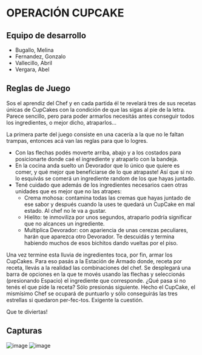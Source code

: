 # OPERACIÓN CUPCAKE

## Equipo de desarrollo

- Bugallo, Melina 
- Fernandez, Gonzalo
- Vallecillo, Abril
- Vergara, Abel


## Reglas de Juego

Sos el aprendiz del Chef y en cada partida él te revelará tres de sus recetas únicas de CupCakes con la condición de que las sigas al pie de la letra. Parece sencillo, pero para poder armarlos necesitás antes conseguir todos los ingredientes, o mejor dicho, atraparlos...

La primera parte del juego consiste en una cacería a la que no le faltan trampas, entonces acá van las reglas para que lo logres.
  - Con las flechas podés moverte arriba, abajo y a los costados para posicionarte donde caé el ingrediente y atraparlo con la bandeja.
  - En la cocina anda suelto un Devorador que lo único que quiere es comer, y qué mejor que beneficiarse de lo que atrapaste! Así que si no lo esquivás se comerá un ingrediente random de los que hayas juntado.
  - Tené cuidado que además de los ingredientes necesarios caen otras unidades que es mejor que no las atrapes:
     - Crema mohosa: contamina todas las cremas que hayas juntado de ese sabor y después cuando la uses te quedará un CupCake en mal estado. Al chef no le va a gustar.
     - Hielito: te inmoviliza por unos segundos, atraparlo podría significar que no alcances un ingrediente.
     - Multiplica Devorador: con apariencia de unas cerezas peculiares, harán que aparezca otro Devorador. Te descuidás y termina habiendo muchos de esos bichitos dando vueltas por el piso.

Una vez termine esta lluvia de ingredientes toca, por fin, armar los CupCakes. Para eso pasás a la Estación de Armado donde, receta por receta, llevás a la realidad las combinaciones del chef. Se desplegará una barra de opciones en la que te movés usando las flechas y seleccionás (presionando Espacio) el ingrediente que corresponde. ¿Qué pasa si no tenés el que pide la receta? Sólo presionás siguiente.
Hecho el CupCake, el mismísimo Chef se ocupará de puntuarlo y sólo conseguirás las tres estrellas si quedaron per-fec-tos. Exigente la cuestión.

Que te diviertas!


## Capturas

![image](https://github.com/pdepjm/2023-o-tpi-game-mag-cake/assets/129804812/ea0d1079-54c4-4ea5-91e1-65dee3791dd3)
![image](https://github.com/pdepjm/2023-o-tpi-game-mag-cake/assets/129804812/a40dd8bd-409a-4777-89ed-5d95e0edfaa0)
